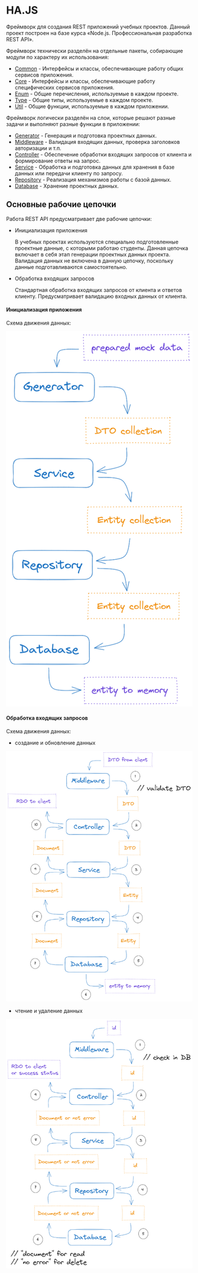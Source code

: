 # HA.JS

Фреймворк для создания REST приложений учебных проектов. Данный проект построен на базе курса «Node.js. Профессиональная разработка REST API».

Фреймворк технически разделён на отдельные пакеты, собирающие модули по характеру их использования:

* [Common](https://github.com/kam4atka/hajs/blob/main/docs/packages/common.md) - Интерфейсы и классы, обеспечивающие работу общих сервисов приложения.
* [Core](https://github.com/kam4atka/hajs/blob/main/docs/packages/core.md) - Интерфейсы и классы, обеспечивающие работу специфических сервисов приложения.
* [Enum](https://github.com/kam4atka/hajs/blob/main/docs/packages/enum.md) - Общие перечисления, используемые в каждом проекте.
* [Type](https://github.com/kam4atka/hajs/blob/main/docs/packages/type.md) - Общие типы, используемые в каждом проекте.
* [Util](https://github.com/kam4atka/hajs/blob/main/docs/packages/util.md) - Общие функции, используемые в каждом приложении.

Фреймворк логически разделён на слои, которые решают разные задачи и выполняют разные функции в приложении:

* [Generator](https://github.com/kam4atka/hajs/blob/main/docs/packages/common.md#generator) - Генерация и подготовка проектных данных.
* [Middleware](https://github.com/kam4atka/hajs/blob/main/docs/packages/core.md#middleware) - Валидация входящих данных, проверка заголовков авторизации и т.п.
* [Controller](https://github.com/kam4atka/hajs/blob/main/docs/packages/common.md#controller) - Обеспечение обработки входящих запросов от клиента и формирование ответы на запрос.
* [Service](https://github.com/kam4atka/hajs/blob/main/docs/packages/common.md#service) - Обработка и подготовка данных для хранения в базе данных или передачи клиенту по запросу.
* [Repository](https://github.com/kam4atka/hajs/blob/main/docs/packages/common.md#repository) - Реализация механизмов работы с базой данных.
* [Database](https://github.com/kam4atka/hajs/blob/main/docs/packages/common.md#database) - Хранение проектных данных.

## Основные рабочие цепочки

Работа REST API предусматривает две рабочие цепочки:

  * Инициализация приложения

    В учебных проектах используются специально подготовленные проектные данные, с которыми работаю студенты. Данная цепочка включает в себя этап генерации проектных данных проекта. Валидация данных не включена в данную цепочку, поскольку данные подготавливаются самостоятельно.

  * Обработка входящих запросов

    Стандартная обработка входящих запросов от клиента и ответов клиенту. Предусматривает валидацию входных данных от клиента.

#### Инициализация приложения

Схема движения данных:

![Инициализация приложения](/docs/assets/initialize.png)

#### Обработка входящих запросов

Схема движения данных: 

- создание и обновление данных

![Создание и обновление данных](/docs/assets/create-update.png)

- чтение и удаление данных

![Чтение и удаление данных](/docs/assets/read-delete.png)


